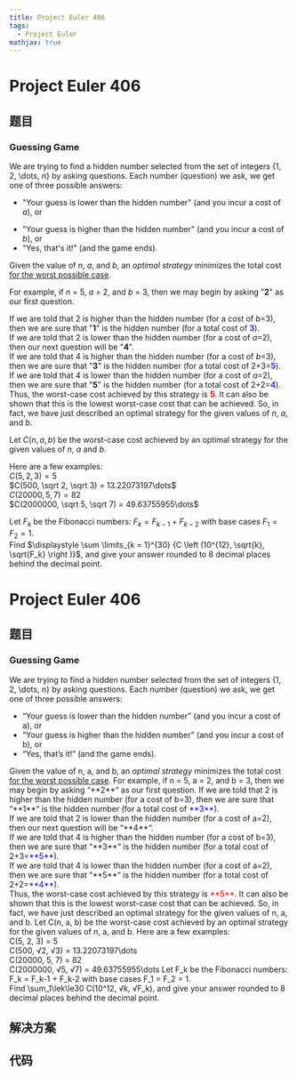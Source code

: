 ```yaml
---
title: Project Euler 406
tags:
  - Project Euler
mathjax: true
---
```

<escape><!-- more --></escape>
    
# Project Euler 406
## 题目
### Guessing Game

We are trying to find a hidden number selected from the set of integers {1, 2, \dots, <var>n</var>} by asking questions. 
Each number (question) we ask, we get one of three possible answers:<br /><ul><li> "Your guess is lower than the hidden number" (and you incur a cost of <var>a</var>), or</li>
<li> "Your guess is higher than the hidden number" (and you incur a cost of <var>b</var>), or</li>
<li> "Yes, that's it!" (and the game ends).</li>
</ul>Given the value of <var>n</var>, <var>a</var>, and <var>b</var>, an <i>optimal strategy</i> minimizes the total cost <u>for the worst possible case</u>.

For example, if <var>n</var> = 5, <var>a</var> = 2, and <var>b</var> = 3, then we may begin by asking "<b>2</b>" as our first question.

If we are told that 2 is higher than the hidden number (for a cost of <var>b</var>=3), then we are sure that "<b>1</b>" is the hidden number (for a total cost of <span style="color:#3333ff;"><b>3</b></span>).<br />
If we are told that 2 is lower than the hidden number (for a cost of <var>a</var>=2), then our next question will be "<b>4</b>".<br />
If we are told that 4 is higher than the hidden number (for a cost of <var>b</var>=3), then we are sure that "<b>3</b>" is the hidden number (for a total cost of 2+3=<span style="color:#3333ff;"><b>5</b></span>).<br />
If we are told that 4 is lower than the hidden number (for a cost of <var>a</var>=2), then we are sure that "<b>5</b>" is the hidden number (for a total cost of 2+2=<span style="color:#3333ff;"><b>4</b></span>).<br />
Thus, the worst-case cost achieved by this strategy is <span style="color:#FF0000;"><b>5</b></span>. It can also be shown that this is the lowest worst-case cost that can be achieved. 
So, in fact, we have just described an optimal strategy for the given values of <var>n</var>, <var>a</var>, and <var>b</var>.

Let $C(n, a, b)$ be the worst-case cost achieved by an optimal strategy for the given values of <var>n</var>, <var>a</var> and <var>b</var>.

Here are a few examples:<br />
$C(5, 2, 3) = 5$<br />
$C(500, \sqrt 2, \sqrt 3) = 13.22073197\dots$<br />
$C(20000, 5, 7) = 82$<br />
$C(2000000, \sqrt 5, \sqrt 7) = 49.63755955\dots$

Let $F_k$ be the Fibonacci numbers: $F_k=F_{k-1}+F_{k-2}$ with base cases $F_1=F_2= 1$.<br />Find $\displaystyle \sum \limits_{k = 1}^{30} {C \left (10^{12}, \sqrt{k}, \sqrt{F_k} \right )}$, and give your answer rounded to 8 decimal places behind the decimal point.


# Project Euler 406
## 题目
### Guessing Game

We are trying to find a hidden number selected from the set of integers {1, 2, \dots, n} by asking questions. Each number (question) we ask, we get one of three possible answers:
<ul>
<li>“Your guess is lower than the hidden number” (and you incur a cost of a), or</li>
<li>“Your guess is higher than the hidden number” (and you incur a cost of b), or</li>
<li>“Yes, that’s it!” (and the game ends).</li>
</ul>
Given the value of n, a, and b, an <em>optimal strategy</em> minimizes the total cost <u>for the worst possible case</u>.
For example, if n = 5, a = 2, and b = 3, then we may begin by asking “**2**“ as our first question.
If we are told that 2 is higher than the hidden number (for a cost of b=3), then we are sure that “**1**“ is the hidden number (for a total cost of <span style="color:blue;">**3**</span>).<br>If we are told that 2 is lower than the hidden number (for a cost of a=2), then our next question will be “**4**“.<br>If we are told that 4 is higher than the hidden number (for a cost of b=3), then we are sure that “**3**“ is the hidden number (for a total cost of 2+3=<span style="color:blue;">**5**</span>).<br>If we are told that 4 is lower than the hidden number (for a cost of a=2), then we are sure that “**5**“ is the hidden number (for a total cost of 2+2=<span style="color:blue;">**4**</span>).<br>Thus, the worst-case cost achieved by this strategy is <span style="color:red;">**5**</span>. It can also be shown that this is the lowest worst-case cost that can be achieved. So, in fact, we have just described an optimal strategy for the given values of n, a, and b.
Let C(n, a, b) be the worst-case cost achieved by an optimal strategy for the given values of n, a, and b.
Here are a few examples:<br>C(5, 2, 3) = 5<br>C(500, √2, √3) = 13.22073197\dots<br>C(20000, 5, 7) = 82<br>C(2000000, √5, √7) = 49.63755955\dots
Let F_k be the Fibonacci numbers: F_k = F_k-1 + F_k-2 with base cases F_1 = F_2 = 1.<br>Find \sum_1\lek\le30&nbsp;C(10^12, √k, √F_k), and give your answer rounded to 8 decimal places behind the decimal point.


## 解决方案


## 代码


